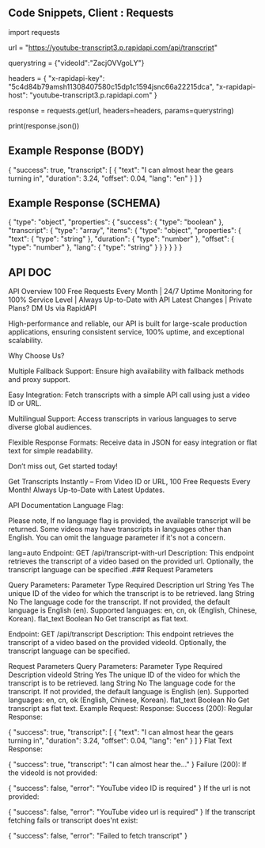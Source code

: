 Code Snippets, Client : Requests
-----------------------------------
import requests

url = "https://youtube-transcript3.p.rapidapi.com/api/transcript"

querystring = {"videoId":"ZacjOVVgoLY"}

headers = {
	"x-rapidapi-key": "5c4d84b79amsh11308407580c15dp1c1594jsnc66a22215dca",
	"x-rapidapi-host": "youtube-transcript3.p.rapidapi.com"
}

response = requests.get(url, headers=headers, params=querystring)

print(response.json())


Example Response (BODY)
-----------------------------
{
  "success": true,
  "transcript": [
    {
      "text": "I can almost hear the gears turning in",
      "duration": 3.24,
      "offset": 0.04,
      "lang": "en"
    }
  ]
}

Example Response (SCHEMA)
------------------------------
{
  "type": "object",
  "properties": {
    "success": {
      "type": "boolean"
    },
    "transcript": {
      "type": "array",
      "items": {
        "type": "object",
        "properties": {
          "text": {
            "type": "string"
          },
          "duration": {
            "type": "number"
          },
          "offset": {
            "type": "number"
          },
          "lang": {
            "type": "string"
          }
        }
      }
    }
  }
}

API DOC
------------
API Overview
100 Free Requests Every Month | 24/7 Uptime Monitoring for 100% Service Level | Always Up-to-Date with API Latest Changes | Private Plans? DM Us via RapidAPI

High-performance and reliable, our API is built for large-scale production applications, ensuring consistent service, 100% uptime, and exceptional scalability.

Why Choose Us?

Multiple Fallback Support: Ensure high availability with fallback methods and proxy support.

Easy Integration: Fetch transcripts with a simple API call using just a video ID or URL.

Multilingual Support: Access transcripts in various languages to serve diverse global audiences.

Flexible Response Formats: Receive data in JSON for easy integration or flat text for simple readability.

Don’t miss out, Get started today!

Get Transcripts Instantly – From Video ID or URL, 100 Free Requests Every Month! Always Up-to-Date with Latest Updates.

API Documentation
Language Flag:

Please note, If no language flag is provided, the available transcript will be returned. Some videos may have transcripts in languages other than English. You can omit the language parameter if it's not a concern.

lang=auto
Endpoint: GET /api/transcript-with-url
Description: This endpoint retrieves the transcript of a video based on the provided url. Optionally, the transcript language can be specified .### Request Parameters

Query Parameters:
Parameter	Type	Required	Description
url	String	Yes	The unique ID of the video for which the transcript is to be retrieved.
lang	String	No	The language code for the transcript. If not provided, the default language is English (en).
Supported languages: en, cn, ok (English, Chinese, Korean).
flat_text	Boolean	No	Get transcript as flat text.


Endpoint: GET /api/transcript
Description: This endpoint retrieves the transcript of a video based on the provided videoId. Optionally, the transcript language can be specified.

Request Parameters
Query Parameters:
Parameter	Type	Required	Description
videoId	String	Yes	The unique ID of the video for which the transcript is to be retrieved.
lang	String	No	The language code for the transcript. If not provided, the default language is English (en).
Supported languages: en, cn, ok (English, Chinese, Korean).
flat_text	Boolean	No	Get transcript as flat text.
Example Request:
Response:
Success (200):
Regular Response:

{
    "success": true,
    "transcript": [
        {
            "text": "I can almost hear the gears turning in",
            "duration": 3.24,
            "offset": 0.04,
            "lang": "en"
        }
    ]
}
Flat Text Response:

{
"success": true,
"transcript": "I can almost hear the..."
}
Failure (200):
If the videoId is not provided:

{
    "success": false,
    "error": "YouTube video ID is required"
}
If the url is not provided:

{
    "success": false,
    "error": "YouTube video url is required"
}
If the transcript fetching fails or transcript does'nt exist:

{
    "success": false,
    "error": "Failed to fetch transcript"
}
